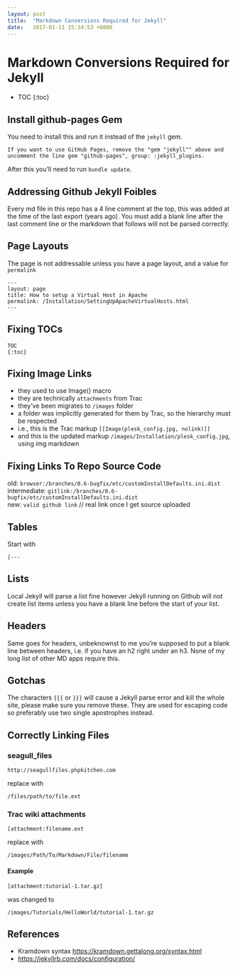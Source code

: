 ```yaml
---
layout: post
title:  "Markdown Conversions Required for Jekyll"
date:   2017-01-11 15:34:53 +0800
---
```

# Markdown Conversions Required for Jekyll
* TOC
{:toc}

## Install github-pages Gem
You need to install this and run it instead of the `jekyll` gem.

	If you want to use GitHub Pages, remove the "gem "jekyll"" above and
	uncomment the line gem "github-pages", group: :jekyll_plugins.

After this you’ll need to run `bundle update`.

## Addressing Github Jekyll Foibles
Every md file in this repo has a 4 line comment at the top, this was added at the time of the last export (years ago).  You must add a blank line after the last comment line or the markdown that follows will not be parsed correctly.

## Page Layouts
The page is not addressable unless you have a page layout, and a value for `permalink`

	---
	layout: page
	title: How to setup a Virtual Host in Apache
	permalink: /Installation/SettingUpApacheVirtualHosts.html
	---

## Fixing TOCs
	TOC
	{:toc}

## Fixing Image Links
- they used to use Image() macro
- they are technically `attachments` from Trac
- they’ve been migrates to `/images` folder
- a folder was implicitly generated for them by Trac, so the hierarchy must be respected
- i.e., this is the Trac markup `[[Image(plesk_config.jpg, nolink)]]`
- and this is the updated markup `/images/Installation/plesk_config.jpg`, using img markdown


## Fixing Links To Repo Source Code
old: `browser:/branches/0.6-bugfix/etc/customInstallDefaults.ini.dist`  
intermediate: `gitlink:/branches/0.6-bugfix/etc/customInstallDefaults.ini.dist`  
new: `valid github link` // real link once I get source uploaded  

## Tables
Start with

	|---

## Lists
Local Jekyll will parse a list fine however Jekyll running on Github will not create list items unless you have a blank line before the start of your list.

## Headers
Same goes for headers, unbeknownst to me you’re supposed to put a blank line between headers, i.e. if you have an h2 right under an h3.  None of my long list of other MD apps require this.

## Gotchas
The characters `{{{` or `}}}` will cause a Jekyll parse error and kill the whole site, please make sure you remove these. They are used for escaping code so preferably use two single apostrophes instead.

## Correctly Linking Files

### seagull\_files
	http://seagullfiles.phpkitchen.com

replace with 

	/files/path/to/file.ext

### Trac wiki attachments
	[attachment:filename.ext

replace with 

	/images/Path/To/Markdown/File/filename

#### Example

	[attachment:tutorial-1.tar.gz]

was changed to

	/images/Tutorials/HelloWorld/tutorial-1.tar.gz

## References
- Kramdown syntax https://kramdown.gettalong.org/syntax.html
- https://jekyllrb.com/docs/configuration/